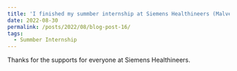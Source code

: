 ```yaml
---
title: 'I finished my summber internship at Siemens Healthineers (Malvern, PA)'
date: 2022-08-30
permalink: /posts/2022/08/blog-post-16/
tags:
  - Summber Internship
---
```


Thanks for the supports for everyone at Siemens Healthineers. 
